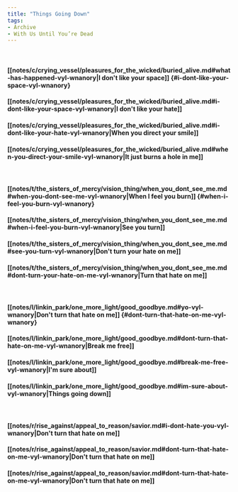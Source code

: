 ```yaml
---
title: "Things Going Down"
tags:
- Archive
- With Us Until You’re Dead
---
```

&nbsp;
#### [[notes/c/crying_vessel/pleasures_for_the_wicked/buried_alive.md#what-has-happened-vyl-wnanory|I don't like your space]] {#i-dont-like-your-space-vyl-wnanory}
#### [[notes/c/crying_vessel/pleasures_for_the_wicked/buried_alive.md#i-dont-like-your-space-vyl-wnanory|I don't like your hate]]
#### [[notes/c/crying_vessel/pleasures_for_the_wicked/buried_alive.md#i-dont-like-your-hate-vyl-wnanory|When you direct your smile]]
#### [[notes/c/crying_vessel/pleasures_for_the_wicked/buried_alive.md#when-you-direct-your-smile-vyl-wnanory|It just burns a hole in me]]
&nbsp;
#### [[notes/t/the_sisters_of_mercy/vision_thing/when_you_dont_see_me.md#when-you-dont-see-me-vyl-wnanory|When I feel you burn]] {#when-i-feel-you-burn-vyl-wnanory}
#### [[notes/t/the_sisters_of_mercy/vision_thing/when_you_dont_see_me.md#when-i-feel-you-burn-vyl-wnanory|See you turn]]
#### [[notes/t/the_sisters_of_mercy/vision_thing/when_you_dont_see_me.md#see-you-turn-vyl-wnanory|Don't turn your hate on me]]
#### [[notes/t/the_sisters_of_mercy/vision_thing/when_you_dont_see_me.md#dont-turn-your-hate-on-me-vyl-wnanory|Turn that hate on me]]
&nbsp;
#### [[notes/l/linkin_park/one_more_light/good_goodbye.md#yo-vyl-wnanory|Don't turn that hate on me]] {#dont-turn-that-hate-on-me-vyl-wnanory}
#### [[notes/l/linkin_park/one_more_light/good_goodbye.md#dont-turn-that-hate-on-me-vyl-wnanory|Break me free]]
#### [[notes/l/linkin_park/one_more_light/good_goodbye.md#break-me-free-vyl-wnanory|I'm sure about]]
#### [[notes/l/linkin_park/one_more_light/good_goodbye.md#im-sure-about-vyl-wnanory|Things going down]]
&nbsp;
#### [[notes/r/rise_against/appeal_to_reason/savior.md#i-dont-hate-you-vyl-wnanory|Don't turn that hate on me]]
#### [[notes/r/rise_against/appeal_to_reason/savior.md#dont-turn-that-hate-on-me-vyl-wnanory|Don't turn that hate on me]]
#### [[notes/r/rise_against/appeal_to_reason/savior.md#dont-turn-that-hate-on-me-vyl-wnanory|Don't turn that hate on me]]
